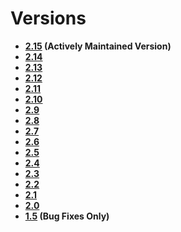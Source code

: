 <!--METADATA
{
    "title": "Versions",
    "url": "versions",
    "icon": "pricetag"
}
!METADATA-->

# Versions

- **[2.15](/) (Actively Maintained Version)**
- **[2.14](/versions/2.14/)**
- **[2.13](/versions/2.13/)**
- **[2.12](/versions/2.12/)**
- **[2.11](/versions/2.10/)**
- **[2.10](/versions/2.10/)**
- **[2.9](/versions/2.9/)**
- **[2.8](/versions/2.8/)**
- **[2.7](/versions/2.7/)**
- **[2.6](/versions/2.6/)**
- **[2.5](/versions/2.5/)**
- **[2.4](/versions/2.4/)**
- **[2.3](/versions/2.3/)**
- **[2.2](/versions/2.2/)**
- **[2.1](/versions/2.1/)**
- **[2.0](/versions/2.0/)**
- **[1.5](/versions/1.5/) (Bug Fixes Only)**
